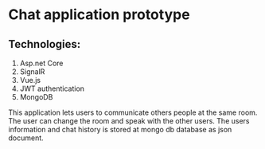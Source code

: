# Chat application prototype

## Technologies:
1. Asp.net Core
2. SignalR
3. Vue.js
4. JWT authentication
5. MongoDB

This application lets users to communicate others people at the same room. The user can change the room and speak with the other users. The users information and chat history is stored at mongo db database as json document.
